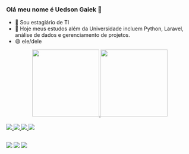 ### Olá meu nome é Uedson Gaiek 👋

- 🔭 Sou estagiário de TI 
- 🌱 Hoje meus estudos além da Universidade incluem Python, Laravel, análise de dados e gerenciamento de projetos.
- 😄 ele/dele

<div align="center">
  <a href="https://github.com/uedsonsouza">
  <img height="180em" src="https://github-readme-stats.vercel.app/api?username=uedsonsouza&show_icons=true&theme=dark&include_all_commits=true&count_private=true"/>
  <img height="180em" src="https://github-readme-stats.vercel.app/api/top-langs/?username=uedsonsouza&layout=compact&langs_count=7&theme=dark"/>
</div>

<div style="display: inline_block"><br>
  <img src="https://img.icons8.com/color/40/000000/python--v1.png"/>
  <img src="https://img.icons8.com/fluency/40/000000/laravel.png"/>
  <img src="https://img.icons8.com/color/40/000000/html-5--v1.png"/>
  <img src="https://img.icons8.com/color/40/000000/css3.png"/>
</div>

##

<div> 
  <a href="https://instagram.com/uedsongaiek" target="_blank"><img src="https://img.shields.io/badge/-Instagram-%23E4405F?style=for-the-badge&logo=instagram&logoColor=white" target="_blank"></a>
  <a href = "mailto:uedsonmoc@gmail.com"><img src="https://img.shields.io/badge/-Gmail-%23333?style=for-the-badge&logo=gmail&logoColor=white" target="_blank"></a>
  <a href="https://www.linkedin.com/in/uedson-souza-251a2b1b8" target="_blank"><img src="https://img.shields.io/badge/-LinkedIn-%230077B5?style=for-the-badge&logo=linkedin&logoColor=white" target="_blank"></a> 
 
</div>
